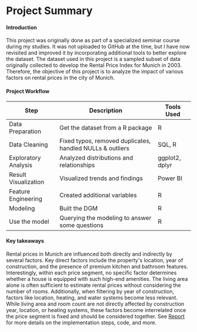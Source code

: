 # Project Summary
#### Introduction

This project was originally done as part of a specialized seminar course during my studies. It was not uploaded to GitHub at the time, but I have now revisited and improved it by incorporating additional tools to better explore the dataset. The dataset used in this project is a sampled subset of data originally collected to develop the Rental Price Index for Munich in 2003. Therefore, the objective of this project is to analyze the impact of various factors on rental prices in the city of Munich.



#### Project Workflow
| Step                     | Description                                               | Tools Used        |
|---|---|---|
| Data Preparation         | Get the dataset from a R package                               | R          |
| Data Cleaning            | Fixed typos, removed duplicates, handled NULLs & outliers | SQL, R            |
| Exploratory Analysis     | Analyzed distributions and relationships                  | ggplot2, dplyr    |
| Result Visualization     | Visualized trends and findings                            | Power BI |
| Feature Engineering      | Created additional variables                              | R                 |
| Modeling     | Built the DGM                                  | R         |
| Use the model| Querying the modeling to answer some questions | R| 
#### Key takeaways
Rental prices in Munich are influenced both directly and indirectly by several factors. Key direct factors include the property's location, year of construction, and the presence of premium kitchen and bathroom features. Interestingly, within each price segment, no specific factor determines whether a house is equipped with such high-end amenities. The living area alone is often sufficient to estimate rental prices without considering the number of rooms. Additionally, when filtering by year of construction, factors like location, heating, and water systems become less relevant. While living area and room count are not directly affected by construction year, location, or heating systems, these factors become interrelated once the price segment is fixed and should be considered together. See [Report](https://github.com/taitran0102/House-price-analysis/tree/main/5_Result) for more details on the implementation steps, code, and more.


